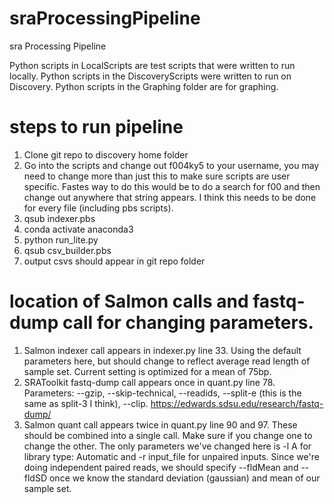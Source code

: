 # sraProcessingPipeline
sra Processing Pipeline

Python scripts in LocalScripts are test scripts that were written to run locally. Python scripts in the DiscoveryScripts were written to run on Discovery. Python scripts in the Graphing folder are for graphing.

# steps to run pipeline
1. Clone git repo to discovery home folder
2. Go into the scripts and change out f004ky5 to your username, you may need to change more than just this to make sure scripts are user specific. Fastes way to do this would be to do a search for f00 and then change out anywhere that string appears. I think this needs to be done for every file (including pbs scripts). 
3. qsub indexer.pbs
4. conda activate anaconda3
5. python run_lite.py
6. qsub csv_builder.pbs
7. output csvs should appear in git repo folder

# location of Salmon calls and fastq-dump call for changing parameters. 
1. Salmon indexer call appears in indexer.py line 33. Using the default parameters here, but should change to reflect average read length of sample set. Current setting is optimized for a mean of 75bp.
2. SRAToolkit fastq-dump call appears once in quant.py line 78. Parameters: --gzip, --skip-technical, --readids, --split-e (this is the same as split-3 I think), --clip. 
https://edwards.sdsu.edu/research/fastq-dump/
3. Salmon quant call appears twice in quant.py line 90 and 97. These should be combined into a single call. Make sure if you change one to change the other. The only parameters we've changed here is -l A for library type: Automatic and -r input_file for unpaired inputs. Since we're doing independent paired reads, we should specify --fldMean and --fldSD once we know the standard deviation (gaussian) and mean of our sample set. 

